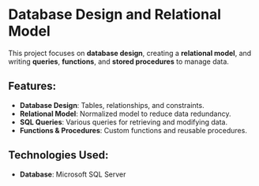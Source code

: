 # Database Design and Relational Model

This project focuses on **database design**, creating a **relational model**, and writing **queries**, **functions**, and **stored procedures** to manage data.

## Features:
- **Database Design**: Tables, relationships, and constraints.
- **Relational Model**: Normalized model to reduce data redundancy.
- **SQL Queries**: Various queries for retrieving and modifying data.
- **Functions & Procedures**: Custom functions and reusable procedures.

## Technologies Used:
- **Database**: Microsoft SQL Server
